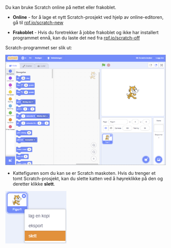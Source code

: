 Du kan bruke Scratch online på nettet eller frakoblet.

+ **Online** - for å lage et nytt Scratch-prosjekt ved hjelp av online-editoren, gå til <a href="https://rpf.io/scratch-new" target="_blank">rpf.io/scratch-new</a>

+ **Frakoblet** - Hvis du foretrekker å jobbe frakoblet og ikke har installert programmet ennå, kan du laste det ned fra <a href="https://rpf.io/scratch-off" target="_blank">rpf.io/scratch-off</a>

Scratch-programmet ser slik ut:

![skjermbilde](images/scratch-editor.png)

+ Kattefiguren som du kan se er Scratch maskoten. Hvis du trenger et tomt Scratch-prosjekt, kan du slette katten ved å høyreklikke på den og deretter klikke **slett**.

![skjermbilde](images/delete.png)